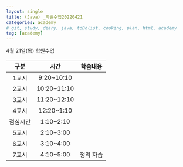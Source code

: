 ```yaml
---
layout: single
title: (Java) _학원수업20220421
categories: academy
# git, study, diary, java, toDolist, cooking, plan, html, academy
tag: [academy] 
---
```


4월 21일(목) 학원수업

|구분|시간|학습내용|
|:--:|:--:|:--:| 
|1교시|9:20~10:10||
|2교시|10:20~11:10||
|3교시|11:20~12:10||
|4교시|12:20~1:10||
|점심시간|1:10~2:10||
|5교시|2:10~3:00||
|6교시|3:10~4:00||
|7교시|4:10~5:00|정리 자습|

###

